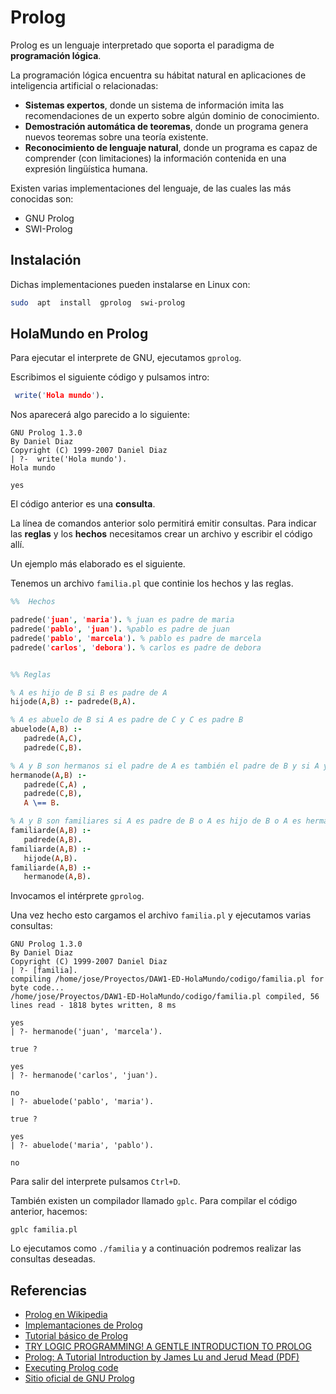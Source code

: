 # Prolog

Prolog es un lenguaje interpretado que soporta el paradigma de **programación lógica**. 

La programación lógica encuentra su hábitat natural en aplicaciones de inteligencia artificial o relacionadas:

- **Sistemas expertos**, donde un sistema de información imita las recomendaciones de un experto sobre algún dominio de conocimiento.
- **Demostración automática de teoremas**, donde un programa genera nuevos teoremas sobre una teoría existente.
- **Reconocimiento de lenguaje natural**, donde un programa es capaz de comprender (con limitaciones) la información contenida en una expresión lingüística humana.

Existen varias implementaciones del lenguaje, de las cuales las más conocidas son:
- GNU Prolog
- SWI-Prolog

## Instalación

Dichas implementaciones pueden instalarse en Linux con:

```bash
sudo  apt  install  gprolog  swi-prolog
```

## HolaMundo en Prolog

Para ejecutar el interprete de GNU, ejecutamos `gprolog`.

Escribimos el siguiente código y pulsamos intro:

```prolog
 write('Hola mundo').
 ```
 Nos aparecerá algo parecido a lo siguiente:
 
 ```
 GNU Prolog 1.3.0
By Daniel Diaz
Copyright (C) 1999-2007 Daniel Diaz
| ?-  write('Hola mundo').
Hola mundo

yes
```

El código anterior es una **consulta**. 

La línea de comandos anterior solo permitirá emitir consultas. Para indicar las **reglas** y los **hechos** necesitamos crear un archivo y escribir el código allí. 

Un ejemplo más elaborado es el siguiente. 

Tenemos un archivo `familia.pl` que continie los hechos y las reglas.

```prolog
%%  Hechos

padrede('juan', 'maria'). % juan es padre de maria
padrede('pablo', 'juan'). %pablo es padre de juan
padrede('pablo', 'marcela'). % pablo es padre de marcela
padrede('carlos', 'debora'). % carlos es padre de debora


%% Reglas

% A es hijo de B si B es padre de A
hijode(A,B) :- padrede(B,A).

% A es abuelo de B si A es padre de C y C es padre B
abuelode(A,B) :- 
   padrede(A,C), 
   padrede(C,B).

% A y B son hermanos si el padre de A es también el padre de B y si A y B no son lo mismo
hermanode(A,B) :- 
   padrede(C,A) , 
   padrede(C,B), 
   A \== B.        

% A y B son familiares si A es padre de B o A es hijo de B o A es hermano de B
familiarde(A,B) :- 
   padrede(A,B).
familiarde(A,B) :-
   hijode(A,B). 
familiarde(A,B) :- 
   hermanode(A,B).
```

Invocamos el intérprete `gprolog`.

Una vez hecho esto cargamos el archivo `familia.pl` y ejecutamos varias consultas:

```
GNU Prolog 1.3.0
By Daniel Diaz
Copyright (C) 1999-2007 Daniel Diaz
| ?- [familia].
compiling /home/jose/Proyectos/DAW1-ED-HolaMundo/codigo/familia.pl for byte code...
/home/jose/Proyectos/DAW1-ED-HolaMundo/codigo/familia.pl compiled, 56 lines read - 1818 bytes written, 8 ms

yes
| ?- hermanode('juan', 'marcela').

true ? 

yes
| ?- hermanode('carlos', 'juan').

no
| ?- abuelode('pablo', 'maria').

true ? 

yes
| ?- abuelode('maria', 'pablo').

no
```

Para salir del interprete pulsamos `Ctrl+D`.


También existen un compilador llamado `gplc`. Para compilar el código anterior, hacemos:

```
gplc familia.pl
``` 

Lo ejecutamos como `./familia` y a continuación podremos realizar las consultas deseadas.



## Referencias

- [Prolog en Wikipedia](https://es.wikipedia.org/wiki/Prolog)
- [Implemantaciones de Prolog](https://en.wikipedia.org/wiki/Comparison_of_Prolog_implementations)
- [Tutorial básico de Prolog](https://portal.uah.es/portal/page/portal/GP_EPD/PG-MA-ASIG/PG-ASIG-78010/TAB42351/Tutorial_Basico_Prolog.pdf)
- [TRY LOGIC PROGRAMMING! A GENTLE INTRODUCTION TO PROLOG](https://bernardopires.com/2013/10/try-logic-programming-a-gentle-introduction-to-prolog/)
- [Prolog: A Tutorial Introduction by James Lu and Jerud Mead (PDF)](https://classes.soe.ucsc.edu/cmps112/Spring03/languages/prolog/PrologIntro.pdf)
- [Executing Prolog code](http://www.swi-prolog.org/FAQ/ToplevelMode.html)
- [Sitio oficial de GNU Prolog](http://www.gprolog.org/)

